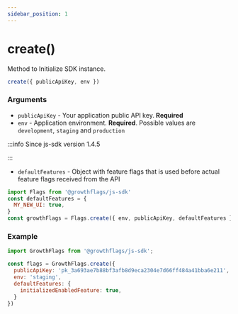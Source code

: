 ```yaml
---
sidebar_position: 1
---
```


# create()

Method to Initialize SDK instance.

```js
create({ publicApiKey, env })
```

### Arguments

- `publicApiKey` - Your application public API key. **Required**
- `env` - Application environment. **Required**. Possible values are `development`, `staging` and `production`

:::info Since js-sdk version 1.4.5 

:::
- `defaultFeatures` - Object with feature flags that is used before actual feature flags received from the API
```js
import Flags from '@growthflags/js-sdk'
const defaultFeatures = {
  MY_NEW_UI: true,
}
const growthFlags = Flags.create({ env, publicApiKey, defaultFeatures })
```

### Example

```js
import GrowthFlags from '@growthflags/js-sdk';

const flags = GrowthFlags.create({
  publicApiKey: 'pk_3a693ae7b88bf3afb8d9eca2304e7d66ff484a41bba6e211',
  env: 'staging',
  defaultFeatures: {
    initializedEnabledFeature: true,
  }
})
```
